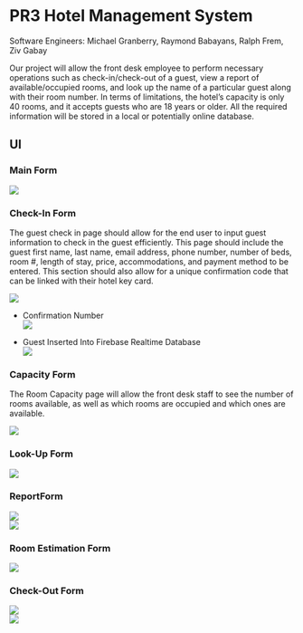 # PR3 Hotel Management System <br />

Software Engineers: Michael Granberry, Raymond Babayans, Ralph Frem, Ziv Gabay <br />


Our project will allow the front desk employee to perform necessary operations such as check-in/check-out of a guest, view a report of available/occupied rooms, and look up the name of a particular guest along with their room number. In terms of limitations, the hotel’s capacity is only 40 rooms, and it accepts guests who are 18 years or older. All the required information will be stored in a local or potentially online database. <br />

## UI <br />

### Main Form <br />

![](images/mainForm.png) <br />

### Check-In Form <br />

The guest check in page should allow for the end user to input guest information to check in the guest efficiently. This page should include the guest first name, last name, email address, phone number, number of beds, room #, length of stay, price, accommodations, and payment method to be entered. This section should also allow for a unique confirmation code that can be linked with their hotel key card. <br />

![](images/checkInForm.png) <br />

* Confirmation Number <br />
![](images/CheckInConfirmation.png) <br />

* Guest Inserted Into Firebase Realtime Database <br />
![](images/firebaseCheckIn.png) <br />

### Capacity Form <br />

The Room Capacity page will allow the front desk staff to see the number of rooms available, as well as which rooms are occupied and which ones are available. <br />

![](images/roomCapForm.png) <br />

### Look-Up Form <br />

![](images/lookUpForm2.png) <br />

### ReportForm <br />
![](images/reportForm.png) <br />
![](images/reportForm2.png) <br />

### Room Estimation Form
![](images/estimateForm2.png) <br />

### Check-Out Form
![](images/checkOutList.png) <br />
![](images/checkOutConfirmation.png) <br />

